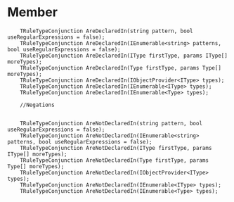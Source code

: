 # Member

    	TRuleTypeConjunction AreDeclaredIn(string pattern, bool useRegularExpressions = false);
        TRuleTypeConjunction AreDeclaredIn(IEnumerable<string> patterns, bool useRegularExpressions = false);
        TRuleTypeConjunction AreDeclaredIn(IType firstType, params IType[] moreTypes);
        TRuleTypeConjunction AreDeclaredIn(Type firstType, params Type[] moreTypes);
        TRuleTypeConjunction AreDeclaredIn(IObjectProvider<IType> types);
        TRuleTypeConjunction AreDeclaredIn(IEnumerable<IType> types);
        TRuleTypeConjunction AreDeclaredIn(IEnumerable<Type> types);

        //Negations


        TRuleTypeConjunction AreNotDeclaredIn(string pattern, bool useRegularExpressions = false);
        TRuleTypeConjunction AreNotDeclaredIn(IEnumerable<string> patterns, bool useRegularExpressions = false);
        TRuleTypeConjunction AreNotDeclaredIn(IType firstType, params IType[] moreTypes);
        TRuleTypeConjunction AreNotDeclaredIn(Type firstType, params Type[] moreTypes);
        TRuleTypeConjunction AreNotDeclaredIn(IObjectProvider<IType> types);
        TRuleTypeConjunction AreNotDeclaredIn(IEnumerable<IType> types);
        TRuleTypeConjunction AreNotDeclaredIn(IEnumerable<Type> types);
